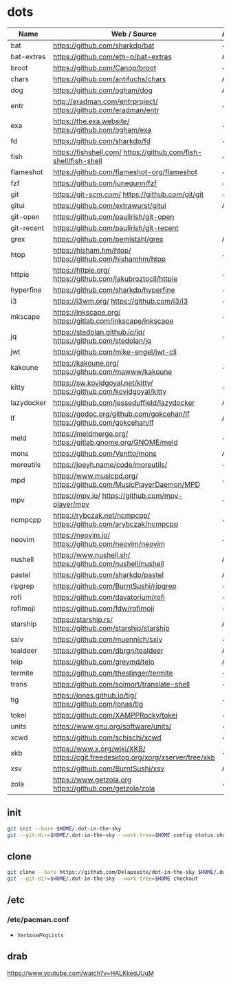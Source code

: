 # dots

Name | Web / Source | Arch | Lang | TLDR | Date | Version |
-----|--------------|------|------|------|------|---------|
bat | https://github.com/sharkdp/bat | ✓ | 🦀 | ✓ | ![lc](https://img.shields.io/github/last-commit/sharkdp/bat?label=) | ![v](https://img.shields.io/github/v/release/sharkdp/bat?sort=semver&label=)
bat-extras | https://github.com/eth-p/bat-extras | AUR | sh |   | ![lc](https://img.shields.io/github/last-commit/eth-p/bat-extras?label=) | ![v](https://img.shields.io/github/v/release/eth-p/bat-extras?sort=semver&label=)
broot | https://github.com/Canop/broot | ✓ | 🦀 |   | ![lc](https://img.shields.io/github/last-commit/Canop/broot?label=) | ![v](https://img.shields.io/github/v/release/Canop/broot?sort=semver&label=)
chars | https://github.com/antifuchs/chars | AUR | 🦀 | ✓ | ![lc](https://img.shields.io/github/last-commit/antifuchs/chars?label=) | ![v](https://img.shields.io/github/v/release/antifuchs/chars?sort=semver&label=)
dog | https://github.com/ogham/dog | AUR | 🦀 |   | ![lc](https://img.shields.io/github/last-commit/ogham/dog?label=) | ![v](https://img.shields.io/github/v/release/ogham/dog?sort=semver&label=)
entr | http://eradman.com/entrproject/ https://github.com/eradman/entr | ✓ | C | ✓ | ![lc](https://img.shields.io/github/last-commit/eradman/entr?label=) | ![v](https://img.shields.io/github/v/release/eradman/entr?sort=semver&label=)
exa | https://the.exa.website/ https://github.com/ogham/exa | ✓ | 🦀 | ✓ | ![lc](https://img.shields.io/github/last-commit/ogham/exa?label=) | ![v](https://img.shields.io/github/v/release/ogham/exa?sort=semver&label=)
fd | https://github.com/sharkdp/fd | ✓ | 🦀 | ✓ | ![lc](https://img.shields.io/github/last-commit/sharkdp/fd?label=) | ![v](https://img.shields.io/github/v/release/sharkdp/fd?sort=semver&label=)
fish | https://fishshell.com/ https://github.com/fish-shell/fish-shell | ✓ | C++ | ✓ |![lc](https://img.shields.io/github/last-commit/fish-shell/fish-shell?label=) | ![v](https://img.shields.io/github/v/release/fish-shell/fish-shell?sort=semver&label=)
flameshot | https://github.com/flameshot-org/flameshot | ✓ | C++ | ✓ |![lc](https://img.shields.io/github/last-commit/flameshot-org/flameshot?label=) | ![v](https://img.shields.io/github/v/release/flameshot-org/flameshot?sort=semver&label=)
fzf | https://github.com/junegunn/fzf | ✓ | 🐹 | ✓ | ![lc](https://img.shields.io/github/last-commit/junegunn/fzf?label=) | ![v](https://img.shields.io/github/v/release/junegunn/fzf?sort=semver&label=)
git | https://git-scm.com/ https://github.com/git/git | ✓ | C | ✓ | ![lc](https://img.shields.io/github/last-commit/git/git?label=) | ![v](https://img.shields.io/github/v/release/git/git?sort=semver&label=)
gitui | https://github.com/extrawurst/gitui | AUR | 🦀 |   | ![lc](https://img.shields.io/github/last-commit/extrawurst/gitui?label=) | ![v](https://img.shields.io/github/v/release/extrawurst/gitui?sort=semver&label=)
git-open | https://github.com/paulirish/git-open |   | sh  |   | ![lc](https://img.shields.io/github/last-commit/paulirish/git-open?label=) | ![v](https://img.shields.io/github/v/release/paulirish/git-open?sort=semver&label=)
git-recent | https://github.com/paulirish/git-recent |   | sh  |   | ![lc](https://img.shields.io/github/last-commit/paulirish/git-recent?label=) | ![v](https://img.shields.io/github/v/release/paulirish/git-recent?sort=semver&label=)
grex | https://github.com/pemistahl/grex | AUR | 🦀 |   | ![lc](https://img.shields.io/github/last-commit/pemistahl/grex?label=) | ![v](https://img.shields.io/github/v/release/pemistahl/grex?sort=semver&label=)
htop | https://hisham.hm/htop/ https://github.com/hishamhm/htop | ✓ | C | ✓ | ![lc](https://img.shields.io/github/last-commit/hishamhm/htop?label=) | ![v](https://img.shields.io/github/v/release/hishamhm/htop?sort=semver&label=)
httpie | https://httpie.org/ https://github.com/jakubroztocil/httpie | ✓ | 🐍 | ✓ | ![lc](https://img.shields.io/github/last-commit/jakubroztocil/httpie?label=) | ![v](https://img.shields.io/github/v/release/jakubroztocil/httpie?sort=semver&label=)
hyperfine | https://github.com/sharkdp/hyperfine | ✓ | 🦀 | ✓ | ![lc](https://img.shields.io/github/last-commit/sharkdp/hyperfine?label=) | ![v](https://img.shields.io/github/v/release/sharkdp/hyperfine?sort=semver&label=)
i3 | https://i3wm.org/ https://github.com/i3/i3 | ✓ | C | ✓ | ![lc](https://img.shields.io/github/last-commit/i3/i3?label=) | ![v](https://img.shields.io/github/v/release/i3/i3?sort=semver&label=)
inkscape | https://inkscape.org/ https://gitlab.com/inkscape/inkscape | ✓ | C++ | ✓ |
jq | https://stedolan.github.io/jq/ https://github.com/stedolan/jq | ✓ | C | ✓ | ![lc](https://img.shields.io/github/last-commit/stedolan/jq?label=) | ![v](https://img.shields.io/github/v/release/stedolan/jq?sort=semver&label=)
jwt | https://github.com/mike-engel/jwt-cli |   | 🦀 | ✓ | ![lc](https://img.shields.io/github/last-commit/mike-engel/jwt-cli?label=) | ![v](https://img.shields.io/github/v/release/mike-engel/jwt-cli?sort=semver&label=)
kakoune | https://kakoune.org/ https://github.com/mawww/kakoune | ✓ | C++ | ✓ | ![lc](https://img.shields.io/github/last-commit/mawww/kakoune?label=) | ![v](https://img.shields.io/github/v/release/mawww/kakoune?sort=semver&label=)
kitty | https://sw.kovidgoyal.net/kitty/ https://github.com/kovidgoyal/kitty | ✓ | C |   | ![lc](https://img.shields.io/github/last-commit/kovidgoyal/kitty?label=) | ![v](https://img.shields.io/github/v/release/kovidgoyal/kitty?sort=semver&label=)
lazydocker | https://github.com/jesseduffield/lazydocker | AUR | 🐹 |   | ![lc](https://img.shields.io/github/last-commit/jesseduffield/lazydocker?label=) | ![v](https://img.shields.io/github/v/release/jesseduffield/lazydocker?sort=semver&label=)
lf | https://godoc.org/github.com/gokcehan/lf https://github.com/gokcehan/lf | AUR | 🐹 |   | ![lc](https://img.shields.io/github/last-commit/gokcehan/lf?label=) | ![v](https://img.shields.io/github/v/release/gokcehan/lf?sort=semver&label=)
meld | https://meldmerge.org/ https://gitlab.gnome.org/GNOME/meld | ✓ | 🐍| ✓ |
mons | https://github.com/Ventto/mons | AUR | sh |   | ![lc](https://img.shields.io/github/last-commit/Ventto/mons?label=) | ![v](https://img.shields.io/github/v/release/Ventto/mons?sort=semver&label=)
moreutils | https://joeyh.name/code/moreutils/ | ✓ | C |
mpd | https://www.musicpd.org/ https://github.com/MusicPlayerDaemon/MPD | ✓ | C++ |   | ![lc](https://img.shields.io/github/last-commit/MusicPlayerDaemon/MPD?label=) | ![v](https://img.shields.io/github/v/release/MusicPlayerDaemon/MPD?sort=semver&label=)
mpv | https://mpv.io/ https://github.com/mpv-player/mpv | ✓ | C | ✓ | ![lc](https://img.shields.io/github/last-commit/mpv-player/mpv?label=) | ![v](https://img.shields.io/github/v/release/mpv-player/mpv?sort=semver&label=)
ncmpcpp | https://rybczak.net/ncmpcpp/ https://github.com/arybczak/ncmpcpp | ✓ | C++ | ✓ | ![lc](https://img.shields.io/github/last-commit/arybczak/ncmpcpp?label=) | ![v](https://img.shields.io/github/v/release/arybczak/ncmpcpp?sort=semver&label=)
neovim | https://neovim.io/ https://github.com/neovim/neovim | ✓ | C | ✓ | ![lc](https://img.shields.io/github/last-commit/neovim/neovim?label=) | ![v](https://img.shields.io/github/v/release/neovim/neovim?sort=semver&label=)
nushell | https://www.nushell.sh/ https://github.com/nushell/nushell | AUR | 🦀 |   | ![lc](https://img.shields.io/github/last-commit/nushell/nushell?label=) | ![v](https://img.shields.io/github/v/release/nushell/nushell?sort=semver&label=)
pastel | https://github.com/sharkdp/pastel | AUR | 🦀 | ✓ | ![lc](https://img.shields.io/github/last-commit/sharkdp/pastel?label=) | ![v](https://img.shields.io/github/v/release/sharkdp/pastel?sort=semver&label=)
ripgrep  | https://github.com/BurntSushi/ripgrep | ✓ | 🦀 | ✓ | ![lc](https://img.shields.io/github/last-commit/BurntSushi/ripgrep?label=) | ![v](https://img.shields.io/github/v/release/BurntSushi/ripgrep?sort=semver&label=)
rofi | https://github.com/davatorium/rofi | ✓ | C | ✓ | ![lc](https://img.shields.io/github/last-commit/davatorium/rofi?label=) | ![v](https://img.shields.io/github/v/release/davatorium/rofi?sort=semver&label=)
rofimoji | https://github.com/fdw/rofimoji | ✓ | 🐍 |   | ![lc](https://img.shields.io/github/last-commit/fdw/rofimoji?label=) | ![v](https://img.shields.io/github/v/release/fdw/rofimoji?sort=semver&label=)
starship | https://starship.rs/ https://github.com/starship/starship | AUR | 🦀 |   | ![lc](https://img.shields.io/github/last-commit/starship/starship?label=) | ![v](https://img.shields.io/github/v/release/starship/starship?sort=semver&label=)
sxiv | https://github.com/muennich/sxiv | ✓ | C | ✓ | ![lc](https://img.shields.io/github/last-commit/muennich/sxiv?label=) | ![v](https://img.shields.io/github/v/release/muennich/sxiv?sort=semver&label=)
tealdeer | https://github.com/dbrgn/tealdeer | AUR | 🦀 | ✓ | ![lc](https://img.shields.io/github/last-commit/dbrgn/tealdeer?label=) | ![v](https://img.shields.io/github/v/release/dbrgn/tealdeer?sort=semver&label=)
teip | https://github.com/greymd/teip| AUR | 🦀 | ✓ | ![lc](https://img.shields.io/github/last-commit/greymd/teip?label=) | ![v](https://img.shields.io/github/v/release/greymd/teip?sort=semver&label=)
termite | https://github.com/thestinger/termite | ✓ | C++ |   | ![lc](https://img.shields.io/github/last-commit/thestinger/termite?label=) | ![v](https://img.shields.io/github/v/release/thestinger/termite?sort=semver&label=)
trans | https://github.com/soimort/translate-shell | ✓ | awk | ✓ | ![lc](https://img.shields.io/github/last-commit/soimort/translate-shell?label=) | ![v](https://img.shields.io/github/v/release/soimort/translate-shell?sort=semver&label=)
tig | https://jonas.github.io/tig/ https://github.com/jonas/tig | ✓ | C | ✓ | ![lc](https://img.shields.io/github/last-commit/jonas/tig?label=) | ![v](https://img.shields.io/github/v/release/jonas/tig?sort=semver&label=)
tokei | https://github.com/XAMPPRocky/tokei | ✓ | 🦀 | ✓ | ![lc](https://img.shields.io/github/last-commit/XAMPPRocky/tokei?label=) | ![v](https://img.shields.io/github/v/release/XAMPPRocky/tokei?sort=semver&label=)
units | https://www.gnu.org/software/units/ | ✓ | C |
xcwd | https://github.com/schischi/xcwd | ✓ | C |   | ![lc](https://img.shields.io/github/last-commit/schischi/xcwd?label=) | ![v](https://img.shields.io/github/v/release/schischi/xcwd?sort=semver&label=)
xkb | https://www.x.org/wiki/XKB/ https://cgit.freedesktop.org/xorg/xserver/tree/xkb | ✓ | C |
xsv | https://github.com/BurntSushi/xsv| AUR | 🦀 | ✓ | ![lc](https://img.shields.io/github/last-commit/BurntSushi/xsv?label=) | ![v](https://img.shields.io/github/v/release/BurntSushi/xsv?sort=semver&label=)
zola | https://www.getzola.org https://github.com/getzola/zola | ✓ | 🦀 | ✓ | ![lc](https://img.shields.io/github/last-commit/getzola/zola?label=) | ![v](https://img.shields.io/github/v/release/getzola/zola?sort=semver&label=)

## init

```sh
git init --bare $HOME/.dot-in-the-sky
git --git-dir=$HOME/.dot-in-the-sky --work-tree=$HOME config status.showUntrackedFiles no
```

## clone

```sh
git clone --bare https://github.com/Delapouite/dot-in-the-sky $HOME/.dot-in-the-sky
git --git-dir=$HOME/.dot-in-the-sky --work-tree=$HOME checkout
```

## /etc

### /etc/pacman.conf

- `VerbosePkgLists`

## drab

https://www.youtube.com/watch?v=HALKkedJUqM
